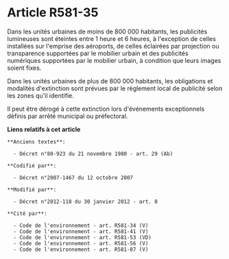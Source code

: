 # Article R581-35

Dans les unités urbaines de moins de 800 000 habitants, les publicités lumineuses sont éteintes entre 1 heure et 6 heures, à
l'exception de celles installées sur l'emprise des aéroports, de celles éclairées par projection ou transparence supportées
par le mobilier urbain et des publicités numériques supportées par le mobilier urbain, à condition que leurs images soient
fixes.

Dans les unités urbaines de plus de 800 000 habitants, les obligations et modalités d'extinction sont prévues par le
règlement local de publicité selon les zones qu'il identifie.

Il peut être dérogé à cette extinction lors d'événements exceptionnels définis par arrêté municipal ou préfectoral.

**Liens relatifs à cet article**

	**Anciens textes**:

	  - Décret n°80-923 du 21 novembre 1980 - art. 29 (Ab)

	**Codifié par**:

	  - Décret n°2007-1467 du 12 octobre 2007

	**Modifié par**:

	  - Décret n°2012-118 du 30 janvier 2012 - art. 8

	**Cité par**:

	  - Code de l'environnement - art. R581-34 (V)
	  - Code de l'environnement - art. R581-41 (V)
	  - Code de l'environnement - art. R581-53 (VD)
	  - Code de l'environnement - art. R581-56 (V)
	  - Code de l'environnement - art. R581-87 (V)
